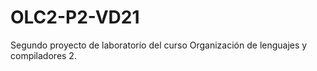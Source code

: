 # OLC2-P2-VD21
Segundo proyecto de laboratorio del curso Organización de lenguajes y compiladores 2.
